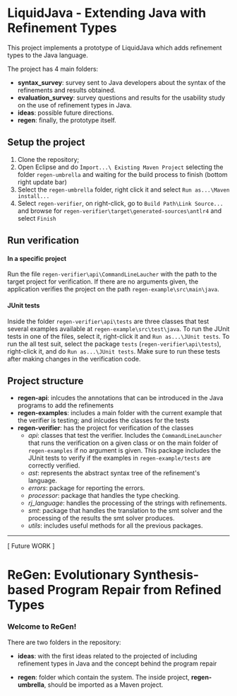 # LiquidJava - Extending Java with Refinement Types

This project implements a prototype of LiquidJava which adds refinement types to the Java language.

The project has 4 main folders:
- **syntax_survey**: survey sent to Java developers about the syntax of the refinements and results obtained.
- **evaluation_survey**: survey questions and results for the usability study on the use of refinement types in Java.
- **ideas**: possible future directions.
- **regen**: finally, the prototype itself.


## Setup the project
1. Clone the repository;
2. Open Eclipse and do `Ìmport...\ Existing Maven Project` selecting the folder `regen-umbrella` and waiting for the build process to finish (bottom right update bar)
3. Select the `regen-umbrella` folder, right click it and select `Run as...\Maven install...`
4. Select `regen-verifier`, on right-click, go to `Build Path\Link Source...` and browse for `regen-verifier\target\generated-sources\antlr4` and select `Finish`

## Run verification
#### In a specific project
Run the file `regen-verifier\api\CommandLineLaucher` with the path to the target project for verification.
If there are no arguments given, the application verifies the project on the path `regen-example\src\main\java`.

#### JUnit tests
Inside the folder `regen-verifier\api\tests` are three classes that test several examples available at `regen-example\src\test\java`.
To run the JUnit tests in one of the files, select it, right-click it and `Run as...\JUnit tests`.
To run the all test suit, select the package `tests` (`regen-verifier\api\tests`), right-click it, and do `Run as...\JUnit tests`.
Make sure to run these tests after making changes in the verification code.

## Project structure
- **regen-api**: inlcudes the annotations that can be introduced in the Java programs to add the refinements
- **regen-examples**: includes a main folder with the current example that the verifier is testing; and inlcudes the classes for the tests
- **regen-verifier**: has the project for verification of the classes
    - *api*: classes that test the verifier. Includes the `CommandLineLauncher` that runs the verification on a given class or on the main folder of `regen-examples` if no argument is given. This package includes the JUnit tests to verify if the examples in `regen-example/tests` are correctly verified.
    - *ast*: represents the abstract syntax tree of the refinement's language.
    - *errors*: package for reporting the errors.
    - *processor*: package that handles the type checking.
    - *rj_language*: handles the processing of the strings with refinements.
    - *smt*: package that handles the translation to the smt solver and the processing of the results the smt solver produces.
    - *utils*: includes useful methods for all the previous packages.



---------------------
[ Future WORK ]

# ReGen: Evolutionary Synthesis-based Program Repair from Refined Types

### Welcome to ReGen!

There are two folders in the repository:
- **ideas**: with the first ideas related to the projected of including refinement types in Java and the concept behind the program repair

- **regen**: folder which contain the system. The inside project, **regen-umbrella**, should be imported as a Maven project.
